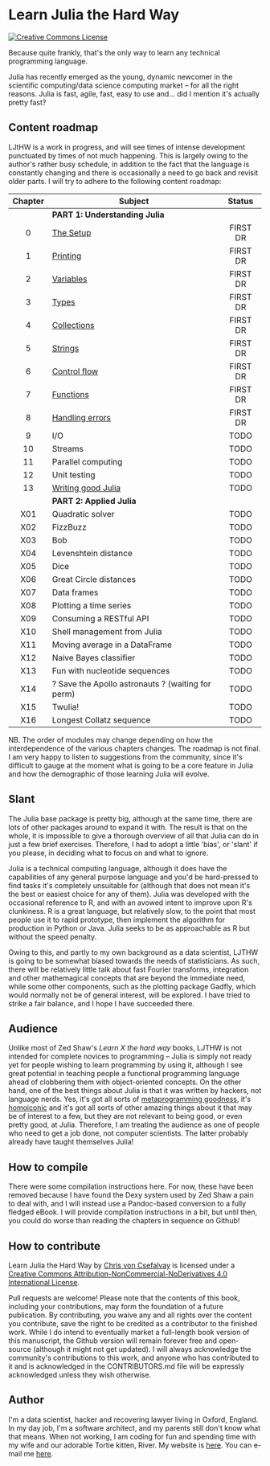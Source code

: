 # Learn Julia the Hard Way

<a rel="license" href="http://creativecommons.org/licenses/by-nc-nd/4.0/"><img alt="Creative Commons License" style="border-width:0" src="https://i.creativecommons.org/l/by-nc-nd/4.0/88x31.png" /></a><br />


Because quite frankly, that's the only way to learn any technical programming language.

Julia has recently emerged as the young, dynamic newcomer in the scientific computing/data science computing market – for all the right reasons. Julia is fast, agile, fast, easy to use and... did I mention it's actually pretty fast?


## Content roadmap

LJtHW is a work in progress, and will see times of intense development punctuated by times of not much happening. This is largely owing to the author's rather busy schedule, in addition to the fact that the language is constantly changing and there is occasionally a need to go back and revisit older parts. I will try to adhere to the following content roadmap:


| Chapter | Subject                                         | Status         |
|:--------:|-------------------------------------------------|:--------------:|
|		    |**PART 1: Understanding Julia**				  |
| 0        | [The Setup](https://github.com/chrisvoncsefalvay/learn-julia-the-hard-way/blob/master/_chapters/03-ex0.md)                                   | FIRST DR        |
| 1        | [Printing](https://github.com/chrisvoncsefalvay/learn-julia-the-hard-way/blob/master/_chapters/04-ex1.md)                                    | FIRST DR         |
| 2		   | [Variables](https://github.com/chrisvoncsefalvay/learn-julia-the-hard-way/blob/master/_chapters/05-ex2.md)								         | FIRST DR			  |
| 3		   | [Types](https://github.com/chrisvoncsefalvay/learn-julia-the-hard-way/blob/master/_chapters/06-ex3.md)											 | FIRST DR			  |
| 4		   | [Collections](https://github.com/chrisvoncsefalvay/learn-julia-the-hard-way/blob/master/_chapters/07-ex4.md)			 | FIRST DR	          |				
| 5 	   | [Strings](https://github.com/chrisvoncsefalvay/learn-julia-the-hard-way/blob/master/_chapters/08-ex5.md)										 | FIRST DR	     |
| 6 	   | [Control flow](https://github.com/chrisvoncsefalvay/learn-julia-the-hard-way/blob/master/_chapters/09-ex6.md)									 | FIRST DR			  |
| 7	   	   | [Functions](https://github.com/chrisvoncsefalvay/learn-julia-the-hard-way/blob/master/_chapters/10-ex7.md)										 | FIRST DR			  |
| 8	   	   | [Handling errors](https://github.com/chrisvoncsefalvay/learn-julia-the-hard-way/blob/master/_chapters/11-ex8.md)								 | FIRST DR			  |
| 9	   	   | I/O											 | TODO			  |
| 10	   | Streams									     | TODO			  |
| 11	   | Parallel computing								 | TODO			  |
| 12	   | Unit testing									 | TODO			  |
| 13	   | [Writing good Julia](https://github.com/chrisvoncsefalvay/learn-julia-the-hard-way/blob/master/_chapters/16-ex13.md)								 | TODO			  |
|  |**PART 2: Applied Julia**  |
| X01	   | Quadratic solver								 | TODO			  |
| X02	   | FizzBuzz										 | TODO			  |
| X03	   | Bob											 | TODO			  |
| X04	   | Levenshtein distance							 | TODO			  |
| X05	   | Dice											 | TODO			  | 
| X06	   | Great Circle distances							 | TODO			  | 
| X07	   | Data frames									 | TODO			  |
| X08	   | Plotting a time series							 | TODO			  |
| X09	   | Consuming a RESTful API						 | TODO			  |
| X10	   | Shell management from Julia					 | TODO			  |
| X11	   | Moving average in a DataFrame					 | TODO			  |
| X12	   | Naive Bayes classifier							 | TODO			  |
| X13	   | Fun with nucleotide sequences					 | TODO			  |
| X14	   | ? Save the Apollo astronauts ? (waiting for perm) | TODO		  |
| X15	   | Twulia! 										 | TODO			  |
| X16 	   | Longest Collatz sequence						 | TODO			  |


NB. The order of modules may change depending on how the interdependence of the various chapters changes. The roadmap is not final. I am very happy to listen to suggestions from the community, since it's difficult to gauge at the moment what is going to be a core feature in Julia and how the demographic of those learning Julia will evolve.

## Slant

The Julia base package is pretty big, although at the same time, there are lots of other packages around to expand it with. The result is that on the whole, it is impossible to give a thorough overview of all that Julia can do in just a few brief exercises. Therefore, I had to adopt a little 'bias', or 'slant' if you please, in deciding what to focus on and what to ignore. 

Julia is a technical computing language, although it does have the capabilities of any general purpose language and you'd be hard-pressed to find tasks it's completely unsuitable for (although that does not mean it's the best or easiest choice for any of them). Julia was developed with the occasional reference to R, and with an avowed intent to improve upon R's clunkiness. R is a great language, but relatively slow, to the point that most people use it to rapid prototype, then implement the algorithm for production in Python or Java. Julia seeks to be as approachable as R but without the speed penalty. 

Owing to this, and partly to my own background as a data scientist, LJTHW is going to be somewhat biased towards the needs of statisticians. As such, there will be relatively little talk about fast Fourier transforms, integration and other mathemagical concepts that are beyond the immediate need, while some other components, such as the plotting package Gadfly, which would normally not be of general interest, will be explored. I have tried to strike a fair balance, and I hope I have succeeded there.

## Audience

Unlike most of Zed Shaw's _Learn X the hard way_ books, LJTHW is not intended for complete novices to programming – Julia is simply not ready yet for people wishing to learn programming by using it, although I see great potential in teaching people a functional programming language ahead of clobbering them with object-oriented concepts. On the other hand, one of the best things about Julia is that it was written by hackers, not language nerds. Yes, it's got all sorts of [metaprogramming goodness](http://docs.julialang.org/en/release-0.3/manual/metaprogramming/), it's [homoiconic](http://c2.com/cgi/wiki?HomoiconicLanguages) and it's got all sorts of other amazing things about it that may be of interest to a few, but they are not relevant to being good, or even pretty good, at Julia. Therefore, I am treating the audience as one of people who need to get a job done, not computer scientists. The latter probably already have taught themselves Julia!

## How to compile

There were some compilation instructions here. For now, these have been removed because I have found the Dexy system used by Zed Shaw a pain to deal with, and I will instead use a Pandoc-based conversion to a fully fledged eBook. I will provide compilation instructions in a bit, but until then, you could do worse than reading the chapters in sequence on Github!

## How to contribute

<span xmlns:dct="http://purl.org/dc/terms/" property="dct:title">Learn Julia the Hard Way</span> by <a xmlns:cc="http://creativecommons.org/ns#" href="http://www.chrisvoncsefalvay.com" property="cc:attributionName" rel="cc:attributionURL">Chris von Csefalvay</a> is licensed under a <a rel="license" href="http://creativecommons.org/licenses/by-nc-nd/4.0/">Creative Commons Attribution-NonCommercial-NoDerivatives 4.0 International License</a>. 

Pull requests are welcome! Please note that the contents of this book, including your contributions, may form the foundation of a future publication. By contributing, you waive any and all rights over the content you contribute, save the right to be credited as a contributor to the finished work. While I do intend to eventually market a full-length book version of this manuscript, the Github version will remain forever free and open-source (although it might not get updated). I will always acknowledge the community's contributions to this work, and anyone who has contributed to it and is acknowledged in the CONTRIBUTORS.md file will be expressly acknowledged unless they wish otherwise.

## Author

I'm a data scientist, hacker and recovering lawyer living in Oxford, England. In my day job, I'm a software architect, and my parents still don't know what that means. When not working, I am coding for fun and spending time with my wife and our adorable Tortie kitten, River. My website is [here](http://www.chrisvoncsefalvay.com). You can e-mail me [here](mailto:chris[AT]chrisvoncsefalvay[DOT]com).

